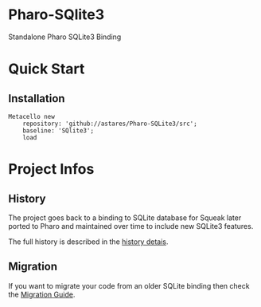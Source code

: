 # Pharo-SQlite3

Standalone Pharo SQLite3 Binding 

# Quick Start 

## Installation

```Smalltalk
Metacello new 
	repository: 'github://astares/Pharo-SQLite3/src';
	baseline: 'SQlite3';
	load
```

# Project Infos

## History

The project goes back to a binding to SQLite database for Squeak later ported to Pharo and
maintained over time to include new SQLite3 features.

The full history is described in the [history detais](doc/history.md).


## Migration

If you want to migrate your code from an older SQLite binding then check the [Migration Guide](doc/migration.md).
